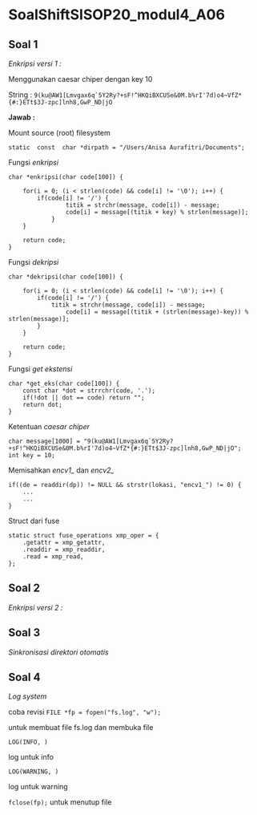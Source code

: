 # SoalShiftSISOP20_modul4_A06

## Soal 1
*Enkripsi versi 1 :*

Menggunakan caesar chiper dengan key 10

String : ``` 9(ku@AW1[Lmvgax6q`5Y2Ry?+sF!^HKQiBXCUSe&0M.b%rI'7d)o4~VfZ*{#:}ETt$3J-zpc]lnh8,GwP_ND|jO ```

**Jawab :**

Mount source (root) filesystem
```
static  const  char *dirpath = "/Users/Anisa Aurafitri/Documents";
```

Fungsi *enkripsi*
```
char *enkripsi(char code[100]) {
	
	for(i = 0; (i < strlen(code) && code[i] != '\0'); i++) {
		if(code[i] != '/') {
		      	titik = strchr(message, code[i]) - message;
		        code[i] = message[(titik + key) % strlen(message)];
	    	}
	}
	
	return code;
}
```

Fungsi *dekripsi*
```
char *dekripsi(char code[100]) {
	
	for(i = 0; (i < strlen(code) && code[i] != '\0'); i++) {
		if(code[i] != '/') {
			titik = strchr(message, code[i]) - message;
	        	code[i] = message[(titik + (strlen(message)-key)) % strlen(message)];
		}
	}
	
	return code;
}
```

Fungsi *get ekstensi*
```
char *get_eks(char code[100]) {
	const char *dot = strrchr(code, '.');
	if(!dot || dot == code) return "";
	return dot;
}
```
Ketentuan *caesar chiper*
```
char message[1000] = "9(ku@AW1[Lmvgax6q`5Y2Ry?+sF!^HKQiBXCUSe&0M.b%rI'7d)o4~VfZ*{#:}ETt$3J-zpc]lnh8,GwP_ND|jO";
int key = 10;
```
Memisahkan *encv1_* dan *encv2_*
```
if((de = readdir(dp)) != NULL && strstr(lokasi, "encv1_") != 0) {
	...
	...
}
```
Struct dari fuse 
```
static struct fuse_operations xmp_oper = {
	.getattr = xmp_getattr,
	.readdir = xmp_readdir,
	.read = xmp_read,
};
```
## Soal 2
*Enkripsi versi 2 :*

## Soal 3
*Sinkronisasi direktori otomatis*

## Soal 4
*Log system*

coba revisi
```FILE *fp = fopen("fs.log", "w");```

untuk membuat file fs.log dan membuka file

```LOG(INFO, )```

log untuk info

```LOG(WARNING, )```

log untuk warning
	
```fclose(fp);```
untuk menutup file
